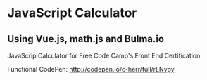 # JavaScript Calculator
## Using Vue.js, math.js and Bulma.io
JavaScrip Calculator for Free Code Camp's Front End Certification

Functional CodePen: http://codepen.io/c-herr/full/rLNvpy
